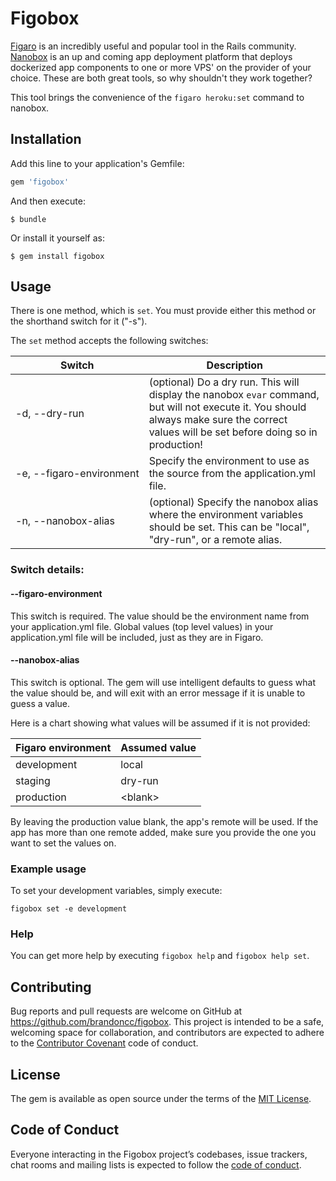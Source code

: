 # Figobox

[Figaro](https://github.com/laserlemon/figaro) is an incredibly useful and popular tool in the Rails community. [Nanobox](https://nanobox.io/) is an up and coming app deployment platform that deploys dockerized app components to one or more VPS' on the provider of your choice. These are both great tools, so why shouldn't they work together?

This tool brings the convenience of the `figaro heroku:set` command to nanobox.

## Installation

Add this line to your application's Gemfile:

```ruby
gem 'figobox'
```

And then execute:

    $ bundle

Or install it yourself as:

    $ gem install figobox

## Usage

There is one method, which is `set`. You must provide either this method or the shorthand switch for it ("-s").

The `set` method accepts the following switches:

| Switch | Description |
|--------|-------------|
| <nobr>-d, --dry-run</nobr>     | (optional) Do a dry run. This will display the nanobox `evar` command, but will not execute it. You should always make sure the correct values will be set before doing so in production! |
| <nobr>-e, --figaro-environment</nobr>     | Specify the environment to use as the source from the application.yml file. |
| <nobr>-n, --nanobox-alias</nobr>     | (optional) Specify the nanobox alias where the environment variables should be set. This can be "local", "dry-run", or a remote alias. |

### Switch details:

#### --figaro-environment

This switch is required. The value should be the environment name from your application.yml file. Global values (top level values) in your application.yml file will be included, just as they are in Figaro.

#### --nanobox-alias

This switch is optional. The gem will use intelligent defaults to guess what the value should be, and will exit with an error message if it is unable to guess a value.

Here is a chart showing what values will be assumed if it is not provided:

| Figaro environment | Assumed value |
|--------------------|---------------|
| development        | local         |
| staging            | dry-run       |
| production         | \<blank\>     |

By leaving the production value blank, the app's remote will be used. If the app has more than one remote added, make sure you provide the one you want to set the values on.

### Example usage

To set your development variables, simply execute:

```
figobox set -e development
```

### Help

You can get more help by executing `figobox help` and `figobox help set`.

## Contributing

Bug reports and pull requests are welcome on GitHub at https://github.com/brandoncc/figobox. This project is intended to be a safe, welcoming space for collaboration, and contributors are expected to adhere to the [Contributor Covenant](http://contributor-covenant.org) code of conduct.

## License

The gem is available as open source under the terms of the [MIT License](http://opensource.org/licenses/MIT).

## Code of Conduct

Everyone interacting in the Figobox project’s codebases, issue trackers, chat rooms and mailing lists is expected to follow the [code of conduct](https://github.com/brandoncc/figobox/blob/master/CODE_OF_CONDUCT.md).
